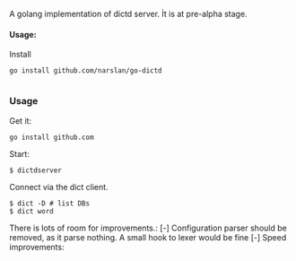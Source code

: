 A golang implementation of dictd server. İt is at pre-alpha stage.

#### Usage:

Install
```
go install github.com/narslan/go-dictd


```
### Usage
Get it:
```
go install github.com
```
Start:
```
$ dictdserver
```
Connect via the dict client.
```
$ dict -D # list DBs
$ dict word
```

There is lots of room for improvements.: 
[-] Configuration parser should be removed, as it parse nothing. A small hook to lexer would be fine
[-] Speed improvements: 
